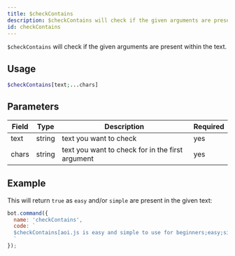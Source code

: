 ```yaml
---
title: $checkContains 
description: $checkContains will check if the given arguments are present within the text.
id: checkContains
---
```


`$checkContains` will check if the given arguments are present within the text.

## Usage

```php
$checkContains[text;...chars]
```

## Parameters 


| Field | Type   | Description                                      | Required |
| ----- | ------ | ------------------------------------------------ | -------- |
| text  | string | text you want to check                           | yes      |
| chars | string | text you want to check for in the first argument | yes      |


## Example

This will return `true` as `easy` and/or `simple` are present in the given text:

```javascript
bot.command({
  name: 'checkContains',
  code: `
  $checkContains[aoi.js is easy and simple to use for beginners;easy;simple]
  `
});
```
